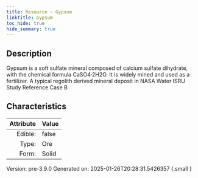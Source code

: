 ```yaml
---
title: Resource - Gypsum
linkTitle: Gypsum
toc_hide: true
hide_summary: true
---
```


## Description
 &#10;&#9;&#9;Gypsum is a soft sulfate mineral composed of calcium sulfate dihydrate,&#10;&#9;&#9;with the chemical formula CaSO4·2H2O. It is widely mined and used as a fertilizer. A typical regolith&#10;&#9;&#9;derived mineral deposit in NASA Water ISRU Study Reference Case B

## Characteristics

| Attribute      | Value |
|--------:|:------|
|Edible:|false|
|Type:|Ore|
|Form:|Solid|
 



    

Version: pre-3.9.0 Generated on: 2025-01-26T20:28:31.5426357
{.small }
